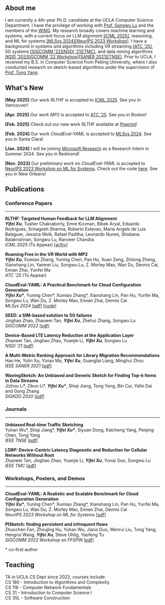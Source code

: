 ## About me


I am currently a 4th-year Ph.D. candidate at the UCLA Computer Science Department. I have the privilege of working with [Prof. Songwu Lu](http://web.cs.ucla.edu/~slu/) and the members of the [WiNG](http://metro.cs.ucla.edu). My research broadly covers machine learning and systems, with a current focus on LLM alignment [[ICML 2025]](https://icml.cc/Conferences/2025), reasoning, and ML for systems [[MLSys 2024]](files/cloudeval-mlsys24.pdf)[[NeurIPS 2023 Workshop]](files/cloudeval-neurips23.pdf). I have a background in systems and algorithms including VR streaming [[ATC ’25]](https://www.usenix.org/conference/atc25), 5G systems [[SIGCOMM ’22]](files/seed-sigcomm22.pdf)[[NSDI ’21]](files/lrp-nsdi21.pdf)[[TMC]](files/ldrp-tmc.pdf), and data mining algorithms [[KDD ’20]](files/wavingsketch-kdd20.pdf)[[SIGCOMM ’22 Workshop]](files/pisketch-sigcomm22.pdf)[[SANER 2021]](files/multi-metric-saner21.pdf)[[TNSE]](files/ucs-tnse.pdf). Prior to UCLA, I received my B.S. in Computer Science from Peking University, where I also conducted research on sketch-based algorithms under the supervision of [Prof. Tong Yang](http://net.pku.edu.cn/~yangtong/).


## What's New

**[May 2025]** Our work *RLTHF* is accepted to [ICML 2025](https://icml.cc/Conferences/2025). See you in Vancouver!

**[Apr. 2025]** Our work *MP2* is accepted to [ATC ’25](https://www.usenix.org/conference/atc25). See you in Boston!

**[Feb. 2025]** Check out our new work *RLTHF* available at [Preprint](https://arxiv.org/abs/2502.13417)!

**[Feb. 2024]** Our work *CloudEval-YAML* is accepted to [MLSys 2024](https://mlsys.org/Conferences/2024). See you in Santa Clara!

**[Jan. 2024]** I will be joining [Microsoft Research](https://www.microsoft.com/en-us/research/group/research-for-industry/) as a Research Intern in Summer 2024. See you in Redmond!

**[Nov. 2023]** Our preliminary work on *CloudEval-YAML* is accepted to [NeurIPS 2023 Workshop on ML for Systems](http://mlforsystems.org/neurips2023/). Check out the code [here](https://github.com/alibaba/CloudEval-YAML). See you in New Orleans!


## Publications


### Conference Papers
---
**RLTHF: Targeted Human Feedback for LLM Alignment** <br />
***Yifei Xu***, Tusher Chakraborty, Emre Kıcıman, Bibek Aryal, Eduardo Rodrigues, Srinagesh Sharma, Roberto Estevao, Maria Angels de Luis Balaguer, Jessica Wolk, Rafael Padilha, Leonardo Nunes, Shobana Balakrishnan, Songwu Lu, Ranveer Chandra <br />
*ICML 2025* (To Appear) [[arXiv]](https://arxiv.org/abs/2502.13417)


**Roaming Free in the VR World with MP2** <br />
***Yifei Xu***, Xumiao Zhang, Yuning Chen, Pan Hu, Xuan Zeng, Zhilong Zheng, Xianshang Lin, Yanmei Liu, Songwu Lu, Z. Morley Mao, Wan Du, Dennis Cai, Ennan Zhai, Yunfei Ma <br />
*ATC ’25* (To Appear)


**CloudEval-YAML: A Practical Benchmark for Cloud Configuration Generation** <br />
***Yifei Xu\****, Yuning Chen\*, Xumiao Zhang\*, Xianshang Lin, Pan Hu, Yunfei Ma, Songwu Lu, Wan Du, Z. Morley Mao, Ennan Zhai, Dennis
Cai <br />
*MLSys 2024* [[pdf]](files/cloudeval-mlsys24.pdf) [[code]](https://github.com/alibaba/CloudEval-YAML)


**SEED: a SIM-based solution to 5G failures** <br />
Jinghao Zhao, Zhaowei Tan, ***Yifei Xu***, Zhehui Zhang, Songwu Lu <br />
*SIGCOMM 2022* [[pdf]](files/seed-sigcomm22.pdf)


**Device-Based LTE Latency Reduction at the Application Layer** <br />
Zhaowei Tan, Jinghao Zhao, Yuanjie Li, ***Yifei Xu***, Songwu Lu <br />
*NSDI ’21* [[pdf]](files/lrp-nsdi21.pdf)


**A Multi-Metric Ranking Approach for Library Migration Recommendations** <br />
Hao He, Yulin Xu, Yixiao Ma, ***Yifei Xu***, Guangtai Liang, Minghui Zhou <br />
*IEEE SANER 2021* [[pdf]](files/multi-metric-saner21.pdf)


**WavingSketch: An Unbiased and Generic Sketch for Finding Top-k Items in Data Streams** <br />
Jizhou Li\*, Zikun Li\*, ***Yifei Xu\****, Shiqi Jiang, Tong Yang, Bin Cui, Yafei Dai and Gong Zhang <br />
*SIGKDD 2020* [[pdf]](files/wavingsketch-kdd20.pdf)


### Journals
---
**Unbiased Real-time Traffic Sketching** <br />
Yuhan Wu\*, Shiqi Jiang\*, ***Yifei Xu\****, Siyuan Dong, Kaicheng Yang, Peiqing Chen, Tong Yang <br />
*IEEE TNSE* [[pdf]](files/ucs-tnse.pdf)


**LDRP: Device-Centric Latency Diagnostic and Reduction for Cellular Networks Without Root** <br />
Zhaowei Tan, Jinghao Zhao, Yuanjie Li, ***Yifei Xu***, Yunqi Guo, Songwu Lu <br />
*IEEE TMC* [[pdf]](files/ldrp-tmc.pdf)


### Workshops, Posters, and Demos
---
**CloudEval-YAML: A Realistic and Scalable Benchmark for Cloud Configuration Generation** <br />
***Yifei Xu\****, Yuning Chen\*, Xumiao Zhang\*, Xianshang Lin, Pan Hu, Yunfei Ma, Songwu Lu, Wan Du, Z. Morley Mao, Ennan Zhai, Dennis
Cai <br />
*NeurIPS 2023 Workshop on ML for Systems* [[pdf]](files/cloudeval-neurips23.pdf)


**PISketch: finding persistent and infrequent flows** <br />
Zhuochen Fan, Zhoujing Hu, Yuhan Wu, Jiarui Guo, Wenrui Liu, Tong Yang, Hengrui Wang, ***Yifei Xu***, Steve Uhlig, Yaofeng Tu <br />
*SIGCOMM 2022 Workshop on FFSPIN* [[pdf]](files/pisketch-sigcomm22.pdf)


\* co-first author


## Teaching


TA in UCLA CS Dept since 2022, courses include: <br />
CS 180 - Introduction to Algorithms and Complexity <br />
CS 118 - Computer Network Fundamentals <br />
CS 31 - Introduction to Computer Science I <br />
CS 35L - Software Construction
